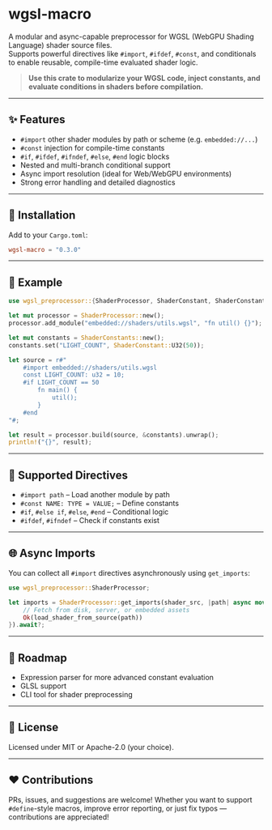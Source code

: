 # wgsl-macro

A modular and async-capable preprocessor for WGSL (WebGPU Shading Language) shader source files.\
Supports powerful directives like `#import`, `#ifdef`, `#const`, and conditionals to enable reusable, compile-time evaluated shader logic.

> **Use this crate to modularize your WGSL code, inject constants, and evaluate conditions in shaders before compilation.**

---

## ✨ Features

- `#import` other shader modules by path or scheme (e.g. `embedded://...`)
- `#const` injection for compile-time constants
- `#if`, `#ifdef`, `#ifndef`, `#else`, `#end` logic blocks
- Nested and multi-branch conditional support
- Async import resolution (ideal for Web/WebGPU environments)
- Strong error handling and detailed diagnostics

---

## 📆 Installation

Add to your `Cargo.toml`:

```toml
wgsl-macro = "0.3.0"
```

---

## 🧪 Example

```rust
use wgsl_preprocessor::{ShaderProcessor, ShaderConstant, ShaderConstants};

let mut processor = ShaderProcessor::new();
processor.add_module("embedded://shaders/utils.wgsl", "fn util() {}");

let mut constants = ShaderConstants::new();
constants.set("LIGHT_COUNT", ShaderConstant::U32(50));

let source = r#"
    #import embedded://shaders/utils.wgsl
    const LIGHT_COUNT: u32 = 10;
    #if LIGHT_COUNT == 50
        fn main() {
            util();
        }
    #end
"#;

let result = processor.build(source, &constants).unwrap();
println!("{}", result);
```

---

## 🔧 Supported Directives

- `#import path` – Load another module by path
- `#const NAME: TYPE = VALUE;` – Define constants
- `#if`, `#else if`, `#else`, `#end` – Conditional logic
- `#ifdef`, `#ifndef` – Check if constants exist

---

## 🌐 Async Imports

You can collect all `#import` directives asynchronously using `get_imports`:

```rust
use wgsl_preprocessor::ShaderProcessor;

let imports = ShaderProcessor::get_imports(shader_src, |path| async move {
    // Fetch from disk, server, or embedded assets
    Ok(load_shader_from_source(path))
}).await?;
```

---

## 🚧 Roadmap

- Expression parser for more advanced constant evaluation
- GLSL support
- CLI tool for shader preprocessing

---

## 📄 License

Licensed under MIT or Apache-2.0 (your choice).

---

## ❤️ Contributions

PRs, issues, and suggestions are welcome! Whether you want to support `#define`-style macros, improve error reporting, or just fix typos — contributions are appreciated!

